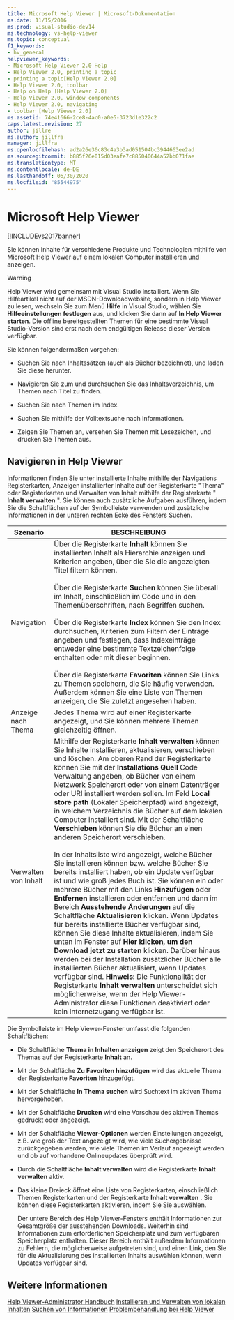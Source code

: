 ```yaml
---
title: Microsoft Help Viewer | Microsoft-Dokumentation
ms.date: 11/15/2016
ms.prod: visual-studio-dev14
ms.technology: vs-help-viewer
ms.topic: conceptual
f1_keywords:
- hv_general
helpviewer_keywords:
- Microsoft Help Viewer 2.0 Help
- Help Viewer 2.0, printing a topic
- printing a topic[Help Viewer 2.0]
- Help Viewer 2.0, toolbar
- Help on Help [Help Viewer 2.0]
- Help Viewer 2.0, window components
- Help Viewer 2.0, navigating
- toolbar [Help Viewer 2.0]
ms.assetid: 74e41666-2ce8-4ac0-a0e5-3723d1e322c2
caps.latest.revision: 27
author: jillre
ms.author: jillfra
manager: jillfra
ms.openlocfilehash: ad2a26e36c83c4a3b3ad051504bc3944663ee2ad
ms.sourcegitcommit: b885f26e015d03eafe7c885040644a52bb071fae
ms.translationtype: MT
ms.contentlocale: de-DE
ms.lasthandoff: 06/30/2020
ms.locfileid: "85544975"
---
```

# <a name="microsoft-help-viewer"></a>Microsoft Help Viewer
[!INCLUDE[vs2017banner](../includes/vs2017banner.md)]

Sie können Inhalte für verschiedene Produkte und Technologien mithilfe von Microsoft Help Viewer auf einem lokalen Computer installieren und anzeigen.

> [!WARNING]
> Help Viewer wird gemeinsam mit Visual Studio installiert. Wenn Sie Hilfeartikel nicht auf der MSDN-Downloadwebsite, sondern in Help Viewer zu lesen, wechseln Sie zum Menü **Hilfe** in Visual Studio, wählen Sie **Hilfeeinstellungen festlegen** aus, und klicken Sie dann auf **In Help Viewer starten**. Die offline bereitgestellten Themen für eine bestimmte Visual Studio-Version sind erst nach dem endgültigen Release dieser Version verfügbar.

 Sie können folgendermaßen vorgehen:

- Suchen Sie nach Inhaltssätzen (auch als Bücher bezeichnet), und laden Sie diese herunter.

- Navigieren Sie zum und durchsuchen Sie das Inhaltsverzeichnis, um Themen nach Titel zu finden.

- Suchen Sie nach Themen im Index.

- Suchen Sie mithilfe der Volltextsuche nach Informationen.

- Zeigen Sie Themen an, versehen Sie Themen mit Lesezeichen, und drucken Sie Themen aus.

## <a name="navigating-the-help-viewer"></a>Navigieren in Help Viewer
 Informationen finden Sie unter installierte Inhalte mithilfe der Navigations Registerkarten, Anzeigen installierter Inhalte auf der Registerkarte "Thema" oder Registerkarten und Verwalten von Inhalt mithilfe der Registerkarte " **Inhalt verwalten** ". Sie können auch zusätzliche Aufgaben ausführen, indem Sie die Schaltflächen auf der Symbolleiste verwenden und zusätzliche Informationen in der unteren rechten Ecke des Fensters Suchen.

|Szenario|BESCHREIBUNG|
|-|-|
|Navigation|Über die Registerkarte **Inhalt** können Sie installierten Inhalt als Hierarchie anzeigen und Kriterien angeben, über die Sie die angezeigten Titel filtern können.<br /><br /> Über die Registerkarte **Suchen** können Sie überall im Inhalt, einschließlich im Code und in den Themenüberschriften, nach Begriffen suchen.<br /><br /> Über die Registerkarte **Index** können Sie den Index durchsuchen, Kriterien zum Filtern der Einträge angeben und festlegen, dass Indexeinträge entweder eine bestimmte Textzeichenfolge enthalten oder mit dieser beginnen.<br /><br /> Über die Registerkarte **Favoriten** können Sie Links zu Themen speichern, die Sie häufig verwenden. Außerdem können Sie eine Liste von Themen anzeigen, die Sie zuletzt angesehen haben.|
|Anzeige nach Thema|Jedes Thema wird auf einer Registerkarte angezeigt, und Sie können mehrere Themen gleichzeitig öffnen.|
|Verwalten von Inhalt|Mithilfe der Registerkarte **Inhalt verwalten** können Sie Inhalte installieren, aktualisieren, verschieben und löschen. Am oberen Rand der Registerkarte können Sie mit der **Installations Quell** Code Verwaltung angeben, ob Bücher von einem Netzwerk Speicherort oder von einem Datenträger oder URI installiert werden sollen. Im Feld **Local store path** (Lokaler Speicherpfad) wird angezeigt, in welchem Verzeichnis die Bücher auf dem lokalen Computer installiert sind. Mit der Schaltfläche **Verschieben** können Sie die Bücher an einen anderen Speicherort verschieben.<br /><br /> In der Inhaltsliste wird angezeigt, welche Bücher Sie installieren können bzw. welche Bücher Sie bereits installiert haben, ob ein Update verfügbar ist und wie groß jedes Buch ist. Sie können ein oder mehrere Bücher mit den Links **Hinzufügen** oder **Entfernen** installieren oder entfernen und dann im Bereich **Ausstehende Änderungen** auf die Schaltfläche **Aktualisieren** klicken. Wenn Updates für bereits installierte Bücher verfügbar sind, können Sie diese Inhalte aktualisieren, indem Sie unten im Fenster auf **Hier klicken, um den Download jetzt zu starten** klicken. Darüber hinaus werden bei der Installation zusätzlicher Bücher alle installierten Bücher aktualisiert, wenn Updates verfügbar sind. **Hinweis:** Die Funktionalität der Registerkarte **Inhalt verwalten** unterscheidet sich möglicherweise, wenn der Help Viewer-Administrator diese Funktionen deaktiviert oder kein Internetzugang verfügbar ist.|

 Die Symbolleiste im Help Viewer-Fenster umfasst die folgenden Schaltflächen:

- Die Schaltfläche **Thema in Inhalten anzeigen** zeigt den Speicherort des Themas auf der Registerkarte **Inhalt** an.

- Mit der Schaltfläche **Zu Favoriten hinzufügen** wird das aktuelle Thema der Registerkarte **Favoriten** hinzugefügt.

- Mit der Schaltfläche **In Thema suchen** wird Suchtext im aktiven Thema hervorgehoben.

- Mit der Schaltfläche **Drucken** wird eine Vorschau des aktiven Themas gedruckt oder angezeigt.

- Mit der Schaltfläche **Viewer-Optionen** werden Einstellungen angezeigt, z.B. wie groß der Text angezeigt wird, wie viele Suchergebnisse zurückgegeben werden, wie viele Themen im Verlauf angezeigt werden und ob auf vorhandene Onlineupdates überprüft wird.

- Durch die Schaltfläche **Inhalt verwalten** wird die Registerkarte **Inhalt verwalten** aktiv.

- Das kleine Dreieck öffnet eine Liste von Registerkarten, einschließlich Themen Registerkarten und der Registerkarte **Inhalt verwalten** . Sie können diese Registerkarten aktivieren, indem Sie Sie auswählen.

  Der untere Bereich des Help Viewer-Fensters enthält Informationen zur Gesamtgröße der ausstehenden Downloads. Weiterhin sind Informationen zum erforderlichen Speicherplatz und zum verfügbaren Speicherplatz enthalten. Dieser Bereich enthält außerdem Informationen zu Fehlern, die möglicherweise aufgetreten sind, und einen Link, den Sie für die Aktualisierung des installierten Inhalts auswählen können, wenn Updates verfügbar sind.

## <a name="see-also"></a>Weitere Informationen
 [Help Viewer-Administrator Handbuch](../ide/help-viewer-administrator-guide.md) [Installieren und Verwalten von lokalen Inhalten](../ide/install-and-manage-local-content.md) [Suchen von Informationen](../ide/locate-information.md) [Problembehandlung bei Help Viewer](../ide/troubleshooting-the-help-viewer.md)
